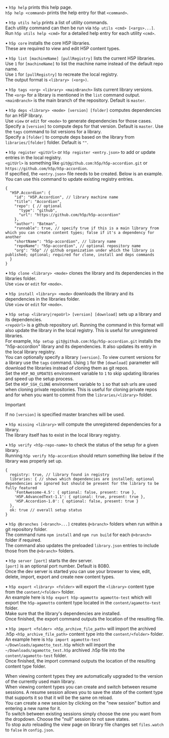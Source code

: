 • `h5p help` prints this help page.  
`h5p help <command>` prints the help entry for that `<command>`.  

• `h5p utils help` prints a list of utility commands.  
Each utility command can then be run via `h5p utils <cmd> [<args>...]`.  
Run `h5p utils help <cmd>` for a detailed help entry for each utility `<cmd>`.  

• `h5p core` installs the core H5P libraries.  
These are required to view and edit H5P content types.  

• `h5p list [machineName] [pullRegistry]` lists the current H5P libraries.  
Use `1` for `[machineName]` to list the machine name instead of the default repo name.  
Use `1` for `[pullRegistry]` to recreate the local registry.  
The output format is `<library> (<org>)`.  

• `h5p tags <org> <library> <mainBranch>` lists current library versions.  
The `<org>` for a library is mentioned in the `list` command output.  
`<mainBranch>` is the main branch of the repository. Default is `master`.  

• `h5p deps <library> <mode> [version] [folder]` computes dependencies for an H5P library.  
Use `view` or `edit` for `<mode>` to generate dependencies for those cases.  
Specify a `[version]` to compute deps for that version. Default is `master`. Use the `tags` command to list versions for a library.  
Specify a `[folder]` to compute deps based on the library from `libraries/[folder]` folder. Default is `""`.  

• `h5p register <gitUrl>` or `h5p register <entry.json>` to add or update entries in the local registry.  
`<gitUrl>` is something like `git@github.com:h5p/h5p-accordion.git` or `https://github.com/h5p/h5p-accordion`.  
If specified, the `<entry.json>` file needs to be created. Below is an example.  
You can use this command to update existing registry entries.
```
{
  "H5P.Accordion": {
    "id": "H5P.Accordion", // library machine name
    "title": "Accordion",
    "repo": { // optional
      "type": "github",
      "url": "https://github.com/h5p/h5p-accordion"
    },
    "author": "Batman",
    "runnable": true, // specify true if this is a main library from which you can create content types; false if it's a dependency for another
    "shortName": "h5p-accordion", // library name
    "repoName": "h5p-accordion", // optional repository name
    "org": "h5p" // github organization under which the library is published; optional; required for clone, install and deps commands
  }
}
```

• `h5p clone <library> <mode>` clones the library and its dependencies in the libraries folder.  
Use `view` or `edit` for `<mode>`.  

• `h5p install <library> <mode>` downloads the library and its dependencies in the libraries folder.  
Use `view` or `edit` for `<mode>`.  

• `h5p setup <library|repoUrl> [version] [download]` sets up a library and its dependencies.  
`<repoUrl>` is a github repository url. Running the command in this format will also update the library in the local registry. This is useful for unregistered libraries.  
For example, `h5p setup git@github.com:h5p/h5p-accordion.git` installs the "h5p-accordion" library and its dependencies. It also updates its entry in the local library registry.  
You can optionally specify a library `[version]`. To view current versions for a library use the `tags` command.
Using `1` for the `[download]` parameter will download the libraries instead of cloning them as git repos.  
Set the `H5P_NO_UPDATES` environment variable to `1` to skip updating libraries and speed up the setup process.  
Set the `H5P_SSH_CLONE` environment variable to `1` so that ssh urls are used when cloning private repositories. This is useful for cloning private repos and for when you want to commit from the `libraries/<library>` folder.  
> [!IMPORTANT]
> If no `[version]` is specified master branches will be used.  

• `h5p missing <library>` will compute the unregistered dependencies for a library.  
The library itself has to exist in the local library registry.  

• `h5p verify <h5p-repo-name>` to check the status of the setup for a given library.  
Running `h5p verify h5p-accordion` should return something like below if the library was properly set up.  
```
{
  registry: true, // library found in registry
  libraries: { // shows which dependencies are installed; optional dependencies are ignored but should be present for the library to be fully featured
    'FontAwesome-4.5': { optional: false, present: true },
    'H5P.AdvancedText-1.1': { optional: true, present: true },
    'H5P.Accordion-1.0': { optional: false, present: true }
  },
  ok: true // overall setup status
}
```

• `h5p @branches [<branch>...]` creates `@<branch>` folders when run within a git repository folder.  
The command runs `npm install` and `npm run build` for each `@<branch>` folder if required.  
The command also updates the preloaded `library.json` entries to include those from the `@<branch>` folders.  

• `h5p server [port]` starts the dev server.  
`[port]` is an optional port number. Default is 8080.  
Once the dev server is started you can use your browser to view, edit, delete, import, export and create new content types.  

• `h5p export <library> <folder>` will export the `<library>` content type from the `content/<folder>` folder.  
An example here is `h5p export h5p-agamotto agamotto-test` which will export the `h5p-agamotto` content type located in the `content/agamotto-test` folder.  
Make sure that the library's dependencies are installed.  
Once finished, the export command outputs the location of the resulting file.  

• `h5p import <folder> <h5p_archive_file_path>` will import the archived .h5p `<h5p_archive_file_path>` content type into the `content/<folder>` folder.  
An example here is `h5p import agamotto-test ~/Downloads/agamotto_test.h5p` which will import the `~/Downloads/agamotto_test.h5p` archived .h5p file into the `content/agamotto-test` folder.  
Once finished, the import command outputs the location of the resulting content type folder.  

 When viewing content types they are automatically upgraded to the version of the currently used main library.  
 When viewing content types you can create and switch between resume sessions. A resume session allows you to save the state of the content type that supports it so that it will be the same on reload.  
 You can create a new session by clicking on the "new session" button and entering a new name for it.  
 To switch between existing sessions simply choose the one you want from the dropdown. Choose the "null" session to not save states.  
 To stop auto reloading the view page on library file changes set `files.watch` to `false` in `config.json`.  
